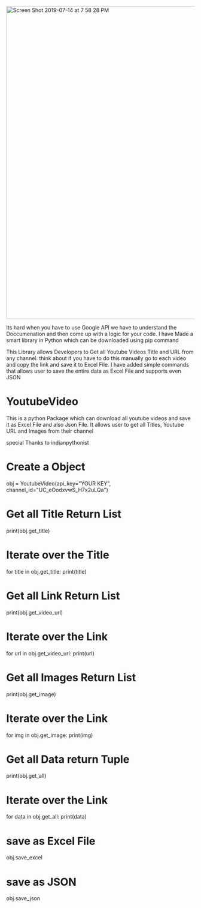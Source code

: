 <img width="834" alt="Screen Shot 2019-07-14 at 7 58 28 PM" src="https://user-images.githubusercontent.com/39345855/61190965-889d3f00-a672-11e9-8b97-917d97d71997.png">


Its hard when you have to use Google API we have to understand the Doccumenation and then come up with a logic for your code. I have Made a smart library in Python which can be downloaded using pip command

This Library allows Developers to Get all Youtube Videos Title and URL from any channel. think about if you have to do this manually go to each video and copy the link and save it to Excel File. I have added simple commands that allows user to save the entire data as Excel File and supports even JSON



# YoutubeVideo
This is a python Package which can download all youtube videos and save it as Excel File and also Json File. It allows user to get all Titles, Youtube URL and Images from their channel

special Thanks to indianpythonist

# Create a Object
obj = YoutubeVideo(api_key="YOUR KEY", channel_id="UC_eOodxvwS_H7x2uLQa")

# Get all Title Return List
print(obj.get_title)

# Iterate over the Title
for title in obj.get_title:
    print(title)

# Get all Link Return List
print(obj.get_video_url)

# Iterate over the Link
for url in obj.get_video_url:
    print(url)


# Get all Images Return List
print(obj.get_image)

# Iterate over the Link
for img in obj.get_image:
    print(img)

# Get all Data return Tuple
print(obj.get_all)

# Iterate over the Link
for data in obj.get_all:
    print(data)

# save as Excel File
obj.save_excel

# save as JSON
obj.save_json


